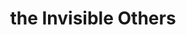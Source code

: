 ---
pid: LLG186
title: the Invisible Others
location_transcription: CHINATOWN
zipcode: '19118'
outside_phl: 
neighborhood: Chestnut Hill
age: '17'
age_range: 13-19
instagram: 
image_file_name: LLG_186.jpg
proposal_transcription: |-
  A White Doll and A Black Doll on two sides of a table (civil right conversation; white-black paradigm)

  A transclusent doll [???] under the table.

  (the other racial groups under the shadow of colorblindess; they are barely included in the civil right / racial conversations. Asian American specifically is trapped by the model minority myths)
topic: African Americans,Culture,Inclusivity,Social Justice,Race Ethnicity
topic_summary: 0, 0, 0, 0, 0
type: Sculpture Statue
keywords_other: civil rights, model minority, asian americans, chinatown, colorblindness
credit: Kelly Zhang
image_labels: 
twitter: 
facebook: 
permalink: "/monuments/llg186/"
layout: item-page
---